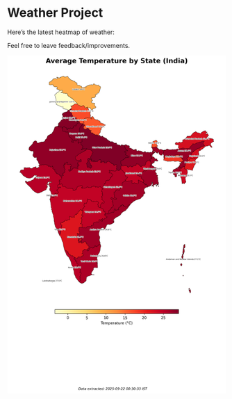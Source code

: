 # Weather Project

Here’s the latest heatmap of weather:

Feel free to leave feedback/improvements.

![India Heatmap](docs/assets/india_heatmap.png?v=D04B54)
